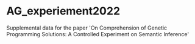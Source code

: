 # AG_experiement2022
Supplemental data for the paper 'On Comprehension of Genetic Programming Solutions: A Controlled Experiment on Semantic Inference'
